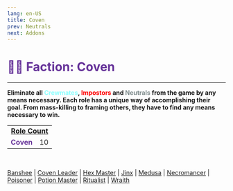 ```yaml
---
lang: en-US
title: Coven
prev: Neutrals
next: Addons
---
```


# <font color=#663399>👨‍🚀 <b>Faction: Coven</b></font> <Badge text="Total: 10" type="tip" vertical="middle"/>
---

<b>Eliminate all <font color=#8cffff>Crewmates</font>, <font color=red>Impostors</font> and <font color=#7f8c8d>Neutrals</font> from the game by any means necessary. Each role has a unique way of accomplishing their goal. From mass-killing to framing others, they have to find any means necessary to win.</b><br>

<table>
<tr>
<td colspan="2" align="center"><b><u>Role Count</u></b></td>
</tr>
<tr>
<td><font color=#663399><b>Coven</b></font></td>
<td align="center">10</td>
</tr>
</table>
<br>

[Banshee](/options/Coven/Banshee.html) | [Coven Leader](/options/Coven/CovenLeader.html) | [Hex Master](/options/Coven/HexMaster.html) | [Jinx](/options/Coven/Jinx.html) | [Medusa](/options/Coven/Medusa.html) | [Necromancer](/options/Coven/Necromancer.html) | [Poisoner](/options/Coven/Poisoner.html) | [Potion Master](/options/Coven/PotionMaster.html) | [Ritualist](/options/Coven/Ritualist.html) | [Wraith](/options/Coven/Wraith.html)